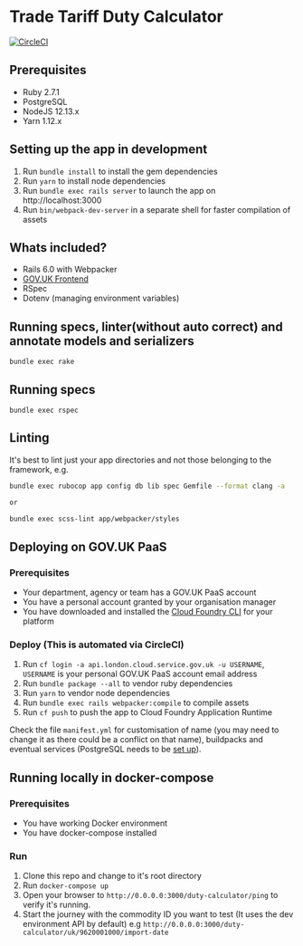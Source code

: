 # Trade Tariff Duty Calculator

[![CircleCI](https://circleci.com/gh/trade-tariff/trade-tariff-duty-calculator.svg?style=shield&circle-token=f1a191a029869bd8bb94a9fd721b663f4653ca49)](https://app.circleci.com/pipelines/github/trade-tariff/trade-tariff-duty-calculator)

## Prerequisites

- Ruby 2.7.1
- PostgreSQL
- NodeJS 12.13.x
- Yarn 1.12.x

## Setting up the app in development

1. Run `bundle install` to install the gem dependencies
2. Run `yarn` to install node dependencies
3. Run `bundle exec rails server` to launch the app on http://localhost:3000
4. Run `bin/webpack-dev-server` in a separate shell for faster compilation of assets

## Whats included?

- Rails 6.0 with Webpacker
- [GOV.UK Frontend](https://github.com/alphagov/govuk-frontend)
- RSpec
- Dotenv (managing environment variables)

## Running specs, linter(without auto correct) and annotate models and serializers
```
bundle exec rake
```

## Running specs
```
bundle exec rspec
```

## Linting

It's best to lint just your app directories and not those belonging to the framework, e.g.

```bash
bundle exec rubocop app config db lib spec Gemfile --format clang -a

or

bundle exec scss-lint app/webpacker/styles
```

## Deploying on GOV.UK PaaS

### Prerequisites

- Your department, agency or team has a GOV.UK PaaS account
- You have a personal account granted by your organisation manager
- You have downloaded and installed the [Cloud Foundry CLI](https://github.com/cloudfoundry/cli#downloads) for your platform

### Deploy (This is automated via CircleCI)

1. Run `cf login -a api.london.cloud.service.gov.uk -u USERNAME`, `USERNAME` is your personal GOV.UK PaaS account email address
2. Run `bundle package --all` to vendor ruby dependencies
3. Run `yarn` to vendor node dependencies
4. Run `bundle exec rails webpacker:compile` to compile assets
5. Run `cf push` to push the app to Cloud Foundry Application Runtime

Check the file `manifest.yml` for customisation of name (you may need to change it as there could be a conflict on that name), buildpacks and eventual services (PostgreSQL needs to be [set up](https://docs.cloud.service.gov.uk/deploying_services/postgresql/)).


## Running locally in docker-compose

### Prerequisites

* You have working Docker environment
* You have docker-compose installed 


### Run

  1. Clone this repo and change to it's root directory
  2. Run ``docker-compose up ``
  3. Open your browser to `http://0.0.0.0:3000/duty-calculator/ping` to verify it's running.
  4. Start the journey with the commodity ID you want to test (It uses the dev environment API by default)
     e.g `http://0.0.0.0:3000/duty-calculator/uk/9620001000/import-date`




